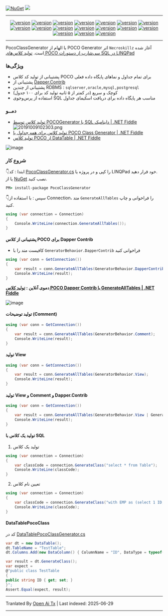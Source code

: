[![NuGet](https://img.shields.io/nuget/v/PocoClassGenerator.svg)](https://www.nuget.org/packages/PocoClassGenerator)
![](https://img.shields.io/nuget/dt/PocoClassGenerator.svg)

---

<div style="text-align: center"><p><a href="https://openaitx.github.io/view.html?user=mini-software&project=PocoClassGenerator&lang=en"><img src="https://img.shields.io/badge/EN-white" alt="version"></a> <a href="https://openaitx.github.io/view.html?user=mini-software&project=PocoClassGenerator&lang=zh-CN"><img src="https://img.shields.io/badge/简中-white" alt="version"></a> <a href="https://openaitx.github.io/view.html?user=mini-software&project=PocoClassGenerator&lang=zh-TW"><img src="https://img.shields.io/badge/繁中-white" alt="version"></a> <a href="https://openaitx.github.io/view.html?user=mini-software&project=PocoClassGenerator&lang=ja"><img src="https://img.shields.io/badge/日本語-white" alt="version"></a> <a href="https://openaitx.github.io/view.html?user=mini-software&project=PocoClassGenerator&lang=ko"><img src="https://img.shields.io/badge/한국어-white" alt="version"></a> <a href="https://openaitx.github.io/view.html?user=mini-software&project=PocoClassGenerator&lang=th"><img src="https://img.shields.io/badge/ไทย-white" alt="version"></a> <a href="https://openaitx.github.io/view.html?user=mini-software&project=PocoClassGenerator&lang=fr"><img src="https://img.shields.io/badge/Français-white" alt="version"></a> <a href="https://openaitx.github.io/view.html?user=mini-software&project=PocoClassGenerator&lang=de"><img src="https://img.shields.io/badge/Deutsch-white" alt="version"></a> <a href="https://openaitx.github.io/view.html?user=mini-software&project=PocoClassGenerator&lang=es"><img src="https://img.shields.io/badge/Español-white" alt="version"></a> <a href="https://openaitx.github.io/view.html?user=mini-software&project=PocoClassGenerator&lang=it"><img src="https://img.shields.io/badge/Italiano-white" alt="version"></a> <a href="https://openaitx.github.io/view.html?user=mini-software&project=PocoClassGenerator&lang=ru"><img src="https://img.shields.io/badge/Русский-white" alt="version"></a> <a href="https://openaitx.github.io/view.html?user=mini-software&project=PocoClassGenerator&lang=pt"><img src="https://img.shields.io/badge/Português-white" alt="version"></a> <a href="https://openaitx.github.io/view.html?user=mini-software&project=PocoClassGenerator&lang=nl"><img src="https://img.shields.io/badge/Nederlands-white" alt="version"></a> <a href="https://openaitx.github.io/view.html?user=mini-software&project=PocoClassGenerator&lang=pl"><img src="https://img.shields.io/badge/Polski-white" alt="version"></a> <a href="https://openaitx.github.io/view.html?user=mini-software&project=PocoClassGenerator&lang=ar"><img src="https://img.shields.io/badge/العربية-white" alt="version"></a> <a href="https://openaitx.github.io/view.html?user=mini-software&project=PocoClassGenerator&lang=tr"><img src="https://img.shields.io/badge/Türkçe-white" alt="version"></a> <a href="https://openaitx.github.io/view.html?user=mini-software&project=PocoClassGenerator&lang=vi"><img src="https://img.shields.io/badge/Tiếng Việt-white" alt="version"></a> </p></div>

---

PocoClassGenerator با الهام از POCO Generator اثر `Necroskillz` آغاز شده است. [تولید کلاس‌های POCO سی‌شارپ از دستورات SQL در LINQPad](http://www.necronet.org/archive/2012/10/09/generate-c-pocos-from-sql-statement-in-linqpad.aspx)

### ویژگی‌ها

- پشتیبانی از تولید کد کلاس POCO برای تمام جداول و نماهای پایگاه داده فعلی
- پشتیبانی از [Dapper.Contrib](https://github.com/StackExchange/Dapper/tree/master/Dapper.Contrib)
- پشتیبانی از چندین RDBMS : `sqlserver,oracle,mysql,postgresql`
- کوچک و سریع (در کمتر از ۵ ثانیه تولید کد برای ۱۰۰ جدول)
- استفاده از پرس‌وجوی SQL مناسب هر پایگاه داده برای دریافت اسکیمای جداول

### دمــو
- [تولید کلاس توسط POCOGenerator با SQL داینامیک | .NET Fiddle](https://dotnetfiddle.net/bDdSCA)
![20191009102303.png](https://i.loli.net/2019/10/09/4AOsU2X8PWBcbGS.png)
- [تولید کلاس برای همه جداول با POCO Class Generator | .NET Fiddle](https://dotnetfiddle.net/GkdqsU)
- [تولید کلاس POCO از DataTable | .NET Fiddle](https://dotnetfiddle.net/vVeYwA)


![image](https://github.com/user-attachments/assets/235c4952-259b-4ecc-90b2-d0138c17316c)


### شروع کار

👇ابتدا : کد [PocoClassGenerator.cs](https://raw.githubusercontent.com/mini-software/PocoClassGenerator/master/PocoClassGenerator/PocoClassGenerator/PocoClassGenerator.cs) را کپی و در پروژه یا LINQPad خود قرار دهید.  
یا از [NuGet](https://www.nuget.org/packages/PocoClassGenerator/) نصب کنید.
```cmd
PM> install-package PocoClassGenerator
```

👇سپس : با استفاده از Connection، متد `GenerateAllTables` را فراخوانی و چاپ کنید.
```C#
using (var connection = Connection)
{
	Console.WriteLine(connection.GenerateAllTables());
}
```


#### پشتیبانی از کلاس POCO برای Dapper Contrib
- کافیست متد را با `GeneratorBehavior.DapperContrib` فراخوانی کنید

```C#
using (var conn = GetConnection())
{
    var result = conn.GenerateAllTables(GeneratorBehavior.DapperContrib);
    Console.WriteLine(result);
}
```
**دموی آنلاین : [تولید کلاس POCO Dapper Contrib با GenerateAllTables | .NET Fiddle](https://dotnetfiddle.net/yeuK1E)**

![image](https://github.com/user-attachments/assets/2989c2dc-8c06-4732-9069-a09605e1b18f)


#### تولید توضیحات (Comment)

```C#
using (var conn = GetConnection())
{
    var result = conn.GenerateAllTables(GeneratorBehavior.Comment);
    Console.WriteLine(result);
}
```

#### تولید View

```C#
using (var conn = GetConnection())
{
    var result = conn.GenerateAllTables(GeneratorBehavior.View);
    Console.WriteLine(result);
}
```

#### تولید View و Comment و Dapper.Contrib

```C#
using (var conn = GetConnection())
{
    var result = conn.GenerateAllTables(GeneratorBehavior.View | GeneratorBehavior.Comment | GeneratorBehavior.DapperContrib);
    Console.WriteLine(result);
}
```

#### تولید یک کلاس با SQL

1. تولید یک کلاس
```C#
using (var connection = Connection)
{
	var classCode = connection.GenerateClass("select * from Table");
	Console.WriteLine(classCode);
}
```

2. تعیین نام کلاس
```C#
using (var connection = Connection)
{
	var classCode = connection.GenerateClass("with EMP as (select 1 ID,'WeiHan' Name,25 Age) select * from EMP", className: "EMP");
	Console.WriteLine(classCode);
}
```


#### DataTablePocoClass
کد در [DataTablePocoClassGenerator.cs](https://github.com/shps951023/PocoClassGenerator/blob/master/PocoClassGenerator/PocoClassGenerator/DataTablePocoClassGenerator.cs)

```C#
var dt = new DataTable();
dt.TableName = "TestTable";
dt.Columns.Add(new DataColumn() { ColumnName = "ID", DataType = typeof(string) });

var result = dt.GenerateClass();
var expect =
@"public class TestTable
{
public string ID { get; set; }
}";
Assert.Equal(expect, result);
```


---

Tranlated By [Open Ai Tx](https://github.com/OpenAiTx/OpenAiTx) | Last indexed: 2025-06-29

---